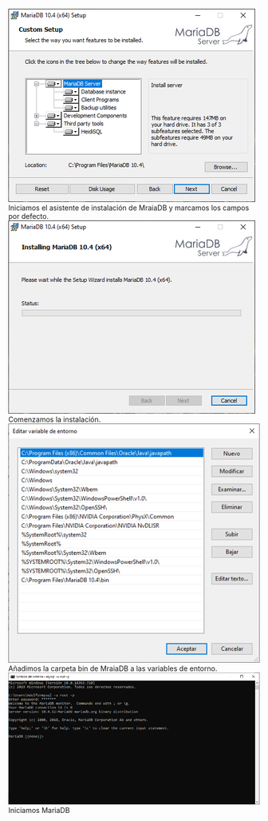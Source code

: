 ![A](MARIADB/A.PNG)
Iniciamos el asistente de instalación de MraiaDB y marcamos los campos por defecto.
![B](MARIADB/B.PNG)
Comenzamos la instalación.
![C](MARIADB/C.PNG)
Añadimos la carpeta bin de MraiaDB a las variables de entorno.
![D](MARIADB/D.PNG)
Iniciamos MariaDB
